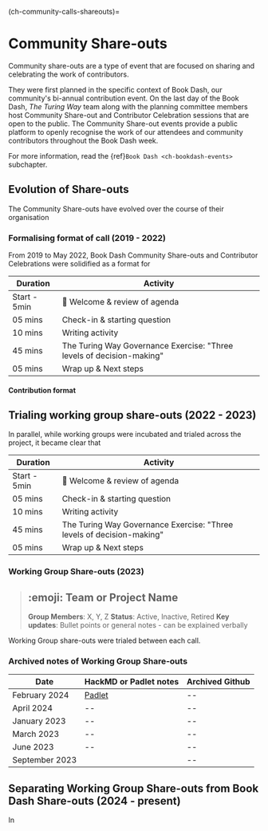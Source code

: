 (ch-community-calls-shareouts)=
# Community Share-outs

Community share-outs are a type of event that are focused on sharing and celebrating the work of contributors. 

They were first planned in the specific context of Book Dash, our community's bi-annual contribution event. On the last day of the Book Dash, _The Turing Way_ team along with the planning committee members host Community Share-out and Contributor Celebration sessions that are open to the public. The Community Share-out events provide a public platform to openly recognise the work of our attendees and community contributors throughout the Book Dash week.

For more information, read the {ref}`Book Dash <ch-bookdash-events>` subchapter.

## Evolution of Share-outs

The Community Share-outs have evolved over the course of their organisation

### Formalising format of call (2019 - 2022)

From 2019 to May 2022, Book Dash Community Share-outs and Contributor Celebrations were solidified as a format for

| Duration | Activity |
| ---- | -------- |
| Start - 5min | 👋 Welcome & review of agenda |
| 05 mins | Check-in & starting question |
| 10 mins | Writing activity |
| 45 mins | The Turing Way Governance Exercise: "Three levels of decision-making" |
| 05 mins | Wrap up & Next steps |

#### Contribution format

> 
>
>

## Trialing working group share-outs (2022 - 2023)

In parallel, while working groups were incubated and trialed across the project, it became clear that 

| Duration | Activity |
| ---- | -------- |
| Start - 5min | 👋 Welcome & review of agenda |
| 05 mins | Check-in & starting question |
| 10 mins | Writing activity |
| 45 mins | The Turing Way Governance Exercise: "Three levels of decision-making" |
| 05 mins | Wrap up & Next steps |

### Working Group Share-outs (2023)

> ## :emoji: Team or Project Name
> **Group Members**: X, Y, Z
> **Status**: Active, Inactive, Retired
> **Key updates**: Bullet points or general notes - can be explained verbally

Working Group share-outs were trialed between each call.

### Archived notes of Working Group Share-outs

| Date | HackMD or Padlet notes | Archived Github |
| ---- | ------ | --------------- |
| February 2024 | [Padlet](https://annuel2.framapad.org/p/TTW-community-call-15Feb) | --
| April 2024 | -- | --
| January 2023 | -- | --
| March 2023 | -- | --
| June 2023 | -- | --  
| September 2023 |  | --

## Separating Working Group Share-outs from Book Dash Share-outs (2024 - present)

In 
